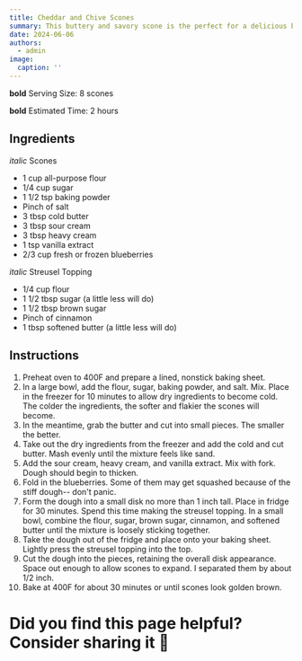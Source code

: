 ```yaml
---
title: Cheddar and Chive Scones
summary: This buttery and savory scone is the perfect for a delicious breakfast.
date: 2024-06-06
authors:
  - admin
image: 
  caption: ''
---
```


**bold** Serving Size: 8 scones

**bold** Estimated Time: 2 hours

## Ingredients

*italic* Scones
* 1 cup all-purpose flour
* 1/4 cup sugar
* 1 1/2 tsp baking powder
* Pinch of salt
* 3 tbsp cold butter
* 3 tbsp sour cream
* 3 tbsp heavy cream
* 1 tsp vanilla extract
* 2/3 cup fresh or frozen blueberries

*italic* Streusel Topping
* 1/4 cup flour
* 1 1/2 tbsp sugar (a little less will do)
* 1 1/2 tbsp brown sugar
* Pinch of cinnamon
* 1 tbsp softened butter (a little less will do)

## Instructions

1. Preheat oven to 400F and prepare a lined, nonstick baking sheet. 
2. In a large bowl, add the flour, sugar, baking powder, and salt. Mix. Place in the freezer for 10 minutes to allow dry ingredients to become cold. The colder the ingredients, the softer and flakier the scones will become. 
3. In the meantime, grab the butter and cut into small pieces. The smaller the better.
4. Take out the dry ingredients from the freezer and add the cold and cut butter. Mash evenly until the mixture feels like sand.
5. Add the sour cream, heavy cream, and vanilla extract. Mix with fork. Dough should begin to thicken.
6. Fold in the blueberries. Some of them may get squashed because of the stiff dough-- don't panic. 
7. Form the dough into a small disk no more than 1 inch tall. Place in fridge for 30 minutes. Spend this time making the streusel topping. In a small bowl, combine the flour, sugar, brown sugar, cinnamon, and softened butter until the mixture is loosely sticking together. 
8. Take the dough out of the fridge and place onto your baking sheet. Lightly press the streusel topping into the top.
9. Cut the dough into the pieces, retaining the overall disk appearance. Space out enough to allow scones to expand. I separated them by about 1/2 inch. 
10. Bake at 400F for about 30 minutes or until scones look golden brown. 

# Did you find this page helpful? Consider sharing it 🙌
